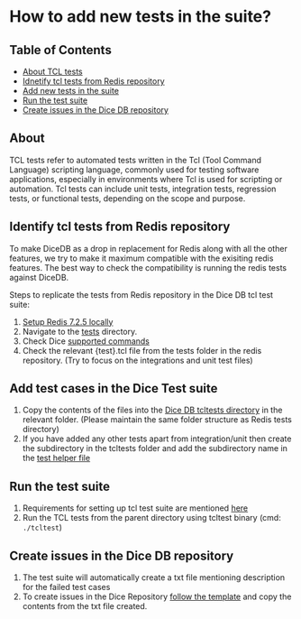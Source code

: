 # How to add new tests in the suite?

## Table of Contents

- [About TCL tests](#about)
- [Idnetify tcl tests from Redis repository](#identify-tcl-tests-from-redis-repository)
- [Add new tests in the suite](#add-test-cases-in-the-dice-test-suite)
- [Run the test suite](#run-the-test-suite)
- [Create issues in the Dice DB repository](#create-issues-in-the-dice-db-repository)

## About

TCL tests refer to automated tests written in the Tcl (Tool Command Language) scripting language, commonly used for testing software applications, especially in environments where Tcl is used for scripting or automation. Tcl tests can include unit tests, integration tests, regression tests, or functional tests, depending on the scope and purpose.

## Identify tcl tests from Redis repository

To make DiceDB as a drop in replacement for Redis along with all the other features, we try to make it maximum compatible with the exisiting redis features. The best way to check the compatibility is running the redis tests against DiceDB.

Steps to replicate the tests from Redis repository in the Dice DB tcl test suite:

1. [Setup Redis 7.2.5 locally](https://gist.github.com/arpitbbhayani/94aedf279349303ed7394197976b6843)
2. Navigate to the [tests](https://github.com/redis/redis/tree/unstable/tests) directory.
3. Check Dice [supported commands](https://github.com/DiceDB/dice/blob/master/internal/eval/commands.go)
4. Check the relevant {test}.tcl file from the tests folder in the redis repository. (Try to focus on the integrations and unit test files)

## Add test cases in the Dice Test suite

1. Copy the contents of the files into the [Dice DB tcltests directory](https://github.com/AshwinKul28/dice-tests/tree/main/tcltests) in the relevant folder. (Please maintain the same folder structure as Redis tests directory)
2. If you have added any other tests apart from integration/unit then create the subdirectory in the tcltests folder and add the subdirectory name in the [test helper file](https://github.com/AshwinKul28/dice-tests/blob/main/tcltests/test_helper.tcl#L23)

## Run the test suite

1. Requirements for setting up tcl test suite are mentioned [here](https://github.com/AshwinKul28/dice-tests/blob/main/README.md#prerequisites)
2. Run the TCL tests from the parent directory using tcltest binary (cmd: `./tcltest`)

## Create issues in the Dice DB repository

1. The test suite will automatically create a txt file mentioning description for the failed test cases
2. To create issues in the Dice Repository [follow the template](https://github.com/DiceDB/dice/issues/new?assignees=&labels=&projects=&template=report_command_bug_tcl.md&title=Inconsistent+%60%7BCMD%7D%60%3A+%3CDescribe+the+error+in+one+concise+line%3E) and copy the contents from the txt file created.
